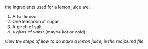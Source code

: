 the ingredients used for a lemon juice are:

1. A full lemon.
2. One teaspoon of sugar.
3. A pinch of salt.
4. a glass of water.(maybe hot or cold).

*view the steps of how to do make a lemon juice, in the recipe.md file*